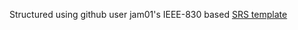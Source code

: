 Structured using github user jam01's IEEE-830 based [SRS template](https://github.com/jam01/SRS-Template)